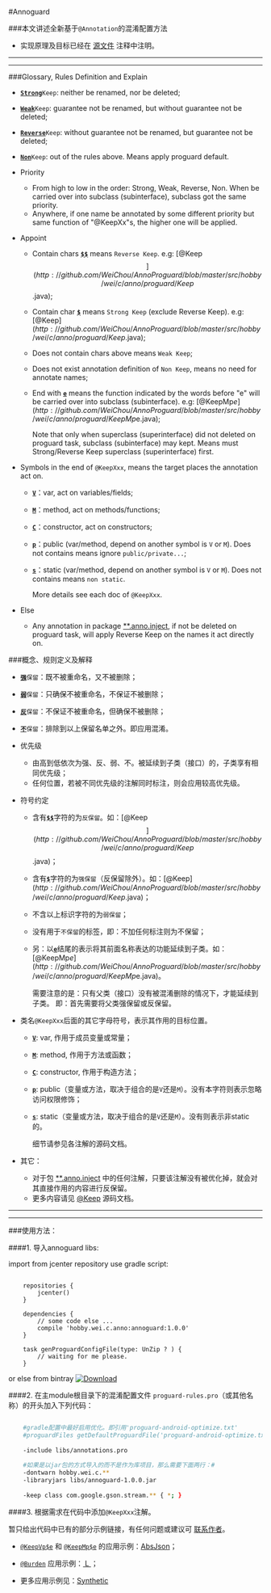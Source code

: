 #Annoguard

###本文讲述全新基于`@Annotation`的混淆配置方法

* 实现原理及目标已经在 [源文件](http://github.com/WeiChou/AnnoProguard/blob/master/libs/annotations.pro) 注释中注明。

------------------------------------------------------------------------------------------------
---

###Glossary, Rules Definition and Explain

* [<b>`Strong`</b>]()`Keep`: neither be renamed, nor be deleted;
* [<b>`Weak`</b>]()`Keep`: guarantee not be renamed, but without guarantee not be deleted;
* [<b>`Reverse`</b>]()`Keep`: without guarantee not be renamed, but guarantee not be deleted;
* [<b>`Non`</b>]()`Keep`: out of the rules above. Means apply proguard default.


* Priority
    * From high to low in the order: Strong, Weak, Reverse, Non. When be carried over into subclass (subinterface), subclass got the same priority.
    * Anywhere, if one name be annotated by some different priority but same function of "@KeepXx"s, the higher one will be applied.
    
* Appoint
    * Contain chars [<b>`$$`</b>]() means `Reverse Keep`. e.g: [@Keep$$](http://github.com/WeiChou/AnnoProguard/blob/master/src/hobby/wei/c/anno/proguard/Keep$$.java);
    * Contain char [<b>`$`</b>]() means `Strong Keep` (exclude Reverse Keep). e.g: [@Keep$](http://github.com/WeiChou/AnnoProguard/blob/master/src/hobby/wei/c/anno/proguard/Keep$.java);
    * Does not contain chars above means `Weak Keep`;
    * Does not exist annotation definition of `Non Keep`, means no need for annotate names;
    * End with [<b>`e`</b>]() means the function indicated by the words before "e" will be carried over into subclass (subinterface).
    e.g: [@KeepMp$e](http://github.com/WeiChou/AnnoProguard/blob/master/src/hobby/wei/c/anno/proguard/KeepMp$e.java);
     
         Note that only when superclass (superinterface) did not deleted on proguard task, subclass (subinterface) may kept.
         Means must Strong/Reverse Keep superclass (superinterface) first.
        
* Symbols in the end of `@KeepXxx`, means the target places the annotation act on.
    * [<b>`V`</b>]()：var, act on variables/fields;
    * [<b>`M`</b>]()：method, act on methods/functions;
    * [<b>`C`</b>]()：constructor, act on constructors;
    * [<b>`p`</b>]()：public (var/method, depend on another symbol is `V` or `M`). Does not contains means ignore `public/private...`;
    * [<b>`s`</b>]()：static (var/method, depend on another symbol is `V` or `M`). Does not contains means `non static`.
    
        More details see each doc of `@KeepXxx`.

* Else
    * Any annotation in package [\**.anno.inject](http://github.com/WeiChou/Wei.Lib2A/blob/master/Wei.Lib2A/src/hobby/wei/c/anno/inject),
    if not be deleted on proguard task, will apply Reverse Keep on the names it act directly on.


###概念、规则定义及解释

* [<b>`强`</b>]()`保留`：既不被重命名，又不被删除；
* [<b>`弱`</b>]()`保留`：只确保不被重命名，不保证不被删除；
* [<b>`反`</b>]()`保留`：不保证不被重命名，但确保不被删除；
* [<b>`不`</b>]()`保留`：排除到以上保留名单之外。即应用混淆。


* 优先级
    * 由高到低依次为强、反、弱、不。被延续到子类（接口）的，子类享有相同优先级；
    * 任何位置，若被不同优先级的注解同时标注，则会应用较高优先级。
    
* 符号约定
    * 含有[<b>`$$`</b>]()字符的为`反保留`。如：[@Keep$$](http://github.com/WeiChou/AnnoProguard/blob/master/src/hobby/wei/c/anno/proguard/Keep$$.java)；
    * 含有[<b>`$`</b>]()字符的为`强保留`（反保留除外）。如：[@Keep$](http://github.com/WeiChou/AnnoProguard/blob/master/src/hobby/wei/c/anno/proguard/Keep$.java)；
    * 不含以上标识字符的为`弱保留`；
    * 没有用于`不保留`的标签，即：不加任何标注则为不保留；
    * 另：以[<b>`e`</b>]()结尾的表示将其前面名称表达的功能延续到子类。如：[@KeepMp$e](http://github.com/WeiChou/AnnoProguard/blob/master/src/hobby/wei/c/anno/proguard/KeepMp$e.java)。
    
        需要注意的是：只有父类（接口）没有被混淆删除的情况下，才能延续到子类。
        即：首先需要将父类强保留或反保留。
        
* 类名`@KeepXxx`后面的其它字母符号，表示其作用的目标位置。
    * [<b>`V`</b>](): var, 作用于成员变量或常量；
    * [<b>`M`</b>](): method, 作用于方法或函数；
    * [<b>`C`</b>](): constructor, 作用于构造方法；
    * [<b>`p`</b>](): public（变量或方法，取决于组合的是`V`还是`M`）。没有本字符则表示忽略访问权限修饰；
    * [<b>`s`</b>](): static（变量或方法，取决于组合的是`V`还是`M`）。没有则表示非static的。
    
        细节请参见各注解的源码文档。

* 其它：
    * 对于包 [\**.anno.inject](http://github.com/WeiChou/Wei.Lib2A/blob/master/Wei.Lib2A/src/hobby/wei/c/anno/inject) 中的任何注解，只要该注解没有被优化掉，就会对其直接作用的内容进行反保留。
    * 更多内容请见 [@Keep](http://github.com/WeiChou/AnnoProguard/blob/master/src/hobby/wei/c/anno/proguard/Keep.java) 源码文档。

------------------------------------------------------------------------------------------------
---


###使用方法：

####1. 导入annoguard libs:

import from jcenter repository use gradle script:

```Gradle

    repositories {
        jcenter()
    }
    
    dependencies {
        // some code else ...
        compile 'hobby.wei.c.anno:annoguard:1.0.0'
    }
    
    task genProguardConfigFile(type: UnZip ? ) {
        // waiting for me please.
    }
```
or else from bintray [ ![Download](https://api.bintray.com/packages/hobby/maven/annoguard/images/download.svg) ](https://bintray.com/hobby/maven/annoguard/_latestVersion)

####2. 在主module根目录下的混淆配置文件 `proguard-rules.pro`（或其他名称）的开头加入下列代码：

```Bash

    #gradle配置中最好启用优化。即引用'proguard-android-optimize.txt'
    #proguardFiles getDefaultProguardFile('proguard-android-optimize.txt'), 'proguard-rules.pro'
    
    -include libs/annotations.pro
    
    #如果是以jar包的方式导入的而不是作为库项目，那么需要下面两行：#
    -dontwarn hobby.wei.c.**
    -libraryjars libs/annoguard-1.0.0.jar
    
    -keep class com.google.gson.stream.** { *; }
```

####3. 根据需求在代码中添加`@KeepXxx`注解。

暂只给出代码中已有的部分示例链接，有任何问题或建议可 [联系作者](http://github.com/WeiChou/Wei.Lib2A/blob/master/README.md#联系作者)。

* [`@KeepVp$e`](http://github.com/WeiChou/AnnoProguard/blob/master/src/hobby/wei/c/anno/proguard/KeepVp$e.java)
和 [`@KeepMp$e`](http://github.com/WeiChou/AnnoProguard/blob/master/src/hobby/wei/c/anno/proguard/KeepMp$e.java)
的应用示例：[AbsJson](http://github.com/WeiChou/Wei.Lib2A/blob/master/Wei.Lib2A/src/hobby/wei/c/data/abs/AbsJson.java#L45)；

* [`@Burden`](http://github.com/WeiChou/AnnoProguard/blob/master/src/hobby/wei/c/anno/proguard/Burden.java)
应用示例：[ L ](http://github.com/WeiChou/Wei.Lib2A/blob/master/Wei.Lib2A/src/hobby/wei/c/L.java#L121)；

* 更多应用示例见：[Synthetic](http://github.com/WeiChou/AnnoProguard/blob/master/src/test/example/Synthetic.java)

